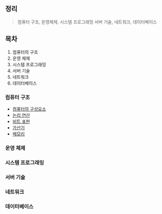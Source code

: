 ## 정리
> 컴퓨터 구조, 운영체제, 시스템 프로그래밍 서버 기술, 네트워크, 데이터베이스

## 목차
1. 컴퓨터의 구조
2. 운영 체제
3. 시스템 프로그래밍
4. 서버 기술
5. 네트워크
6. 데이터베이스

### 컴퓨터 구조
- [컴퓨터의 구성요소](ComputerArchitecture/컴퓨터의구성요소.md)
- [논리 연산](ComputerArchitecture/논리연산.md)
- [비트 표현](ComputerArchitecture/비트표현.md)
- [가산기](ComputerArchitecture/가산기.md)
- [메모리](ComputerArchitecture/메모리.md)


### 운영 체제

### 시스템 프로그래밍

### 서버 기술

### 네트워크

### 데이터베이스